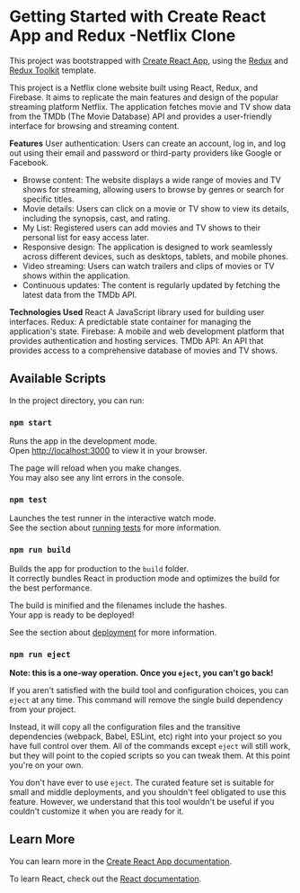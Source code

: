 # Getting Started with Create React App and Redux -Netflix Clone

This project was bootstrapped with [Create React App](https://github.com/facebook/create-react-app), using the [Redux](https://redux.js.org/) and [Redux Toolkit](https://redux-toolkit.js.org/) template.

This project is a Netflix clone website built using React, Redux, and Firebase. It aims to replicate the main features and design of the popular streaming platform Netflix. The application fetches movie and TV show data from the TMDb (The Movie Database) API and provides a user-friendly interface for browsing and streaming content.

**Features**
User authentication: Users can create an account, log in, and log out using their email and password or third-party providers like Google or Facebook.
- Browse content: The website displays a wide range of movies and TV shows for streaming, allowing users to browse by genres or search for specific titles.
- Movie details: Users can click on a movie or TV show to view its details, including the synopsis, cast, and rating.
- My List: Registered users can add movies and TV shows to their personal list for easy access later.
- Responsive design: The application is designed to work seamlessly across different devices, such as desktops, tablets, and mobile phones.
- Video streaming: Users can watch trailers and clips of movies or TV shows within the application.
- Continuous updates: The content is regularly updated by fetching the latest data from the TMDb API.

**Technologies Used**
React A JavaScript library used for building user interfaces.
Redux: A predictable state container for managing the application's state.
Firebase: A mobile and web development platform that provides authentication and hosting services.
TMDb API: An API that provides access to a comprehensive database of movies and TV shows.

## Available Scripts

In the project directory, you can run:

### `npm start`

Runs the app in the development mode.\
Open [http://localhost:3000](http://localhost:3000) to view it in your browser.

The page will reload when you make changes.\
You may also see any lint errors in the console.

### `npm test`

Launches the test runner in the interactive watch mode.\
See the section about [running tests](https://facebook.github.io/create-react-app/docs/running-tests) for more information.

### `npm run build`

Builds the app for production to the `build` folder.\
It correctly bundles React in production mode and optimizes the build for the best performance.

The build is minified and the filenames include the hashes.\
Your app is ready to be deployed!

See the section about [deployment](https://facebook.github.io/create-react-app/docs/deployment) for more information.

### `npm run eject`

**Note: this is a one-way operation. Once you `eject`, you can't go back!**

If you aren't satisfied with the build tool and configuration choices, you can `eject` at any time. This command will remove the single build dependency from your project.

Instead, it will copy all the configuration files and the transitive dependencies (webpack, Babel, ESLint, etc) right into your project so you have full control over them. All of the commands except `eject` will still work, but they will point to the copied scripts so you can tweak them. At this point you're on your own.

You don't have ever to use `eject`. The curated feature set is suitable for small and middle deployments, and you shouldn't feel obligated to use this feature. However, we understand that this tool wouldn't be useful if you couldn't customize it when you are ready for it.

## Learn More

You can learn more in the [Create React App documentation](https://facebook.github.io/create-react-app/docs/getting-started).

To learn React, check out the [React documentation](https://reactjs.org/).
